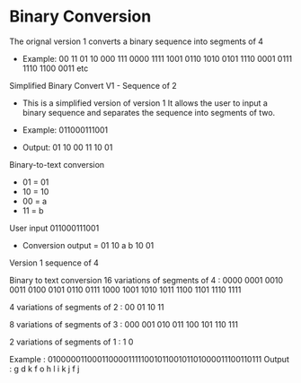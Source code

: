 # Binary Conversion

The orignal version 1 converts a binary sequence into segments of 4 
- Example: 00 11 01 10 000 111 0000 1111 1001 0110 1010 0101 1110 0001 0111 1110 1100 0011 etc 
 
Simplified Binary Convert V1 - Sequence of 2 
- This is a simplified version of version 1 
It allows the user to input a binary sequence and separates the sequence into segments of two.

- Example: 011000111001
- Output: 01 10 00 11 10 01

Binary-to-text conversion
- 01 = 01
- 10 = 10
- 00 = a
- 11 = b

User input 011000111001
- Conversion output = 01 10 a b 10 01

Version 1 sequence of 4

Binary to text conversion 
16 variations of segments of 4 : 
0000
0001
0010
0011
0100
0101
0110
0111
1000
1001
1010
1011
1100
1101
1110
1111

4 variations of segments of 2 :
00
01
10
11

8 variations of segments of 3 : 
000
001
010
011
100
101
110
111


2 variations of segments of 1 : 
1
0

Example : 0100000110001100001111100101100101101000011100110111
Output : g d k f o h l i k j f j

